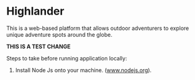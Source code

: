 # Highlander
This is a web-based platform that allows outdoor adventurers to explore unique adventure spots around the globe.

**THIS IS A TEST CHANGE**

Steps to take before running application locally:

1. Install Node Js onto your machine. (www.nodejs.org).
